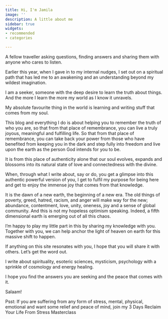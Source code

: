 ```yaml
---
title: Hi, I'm Jamila
image: ''
description: A little about me
sidebar: true
widgets:
- recommended
- categories

---
```

A fellow traveller asking questions, finding answers and sharing them with anyone who cares to listen.

Earlier this year, when I gave in to my internal nudges, I set out on a spiritual path that has led me to an awakening and an understanding beyond my wildest imagination.

I am a seeker, someone with the deep desire to learn the truth about things. And the more I learn the more my world as I know it unravels.

My absolute favourite thing in the world is learning and writing stuff that comes from my soul.

This blog and everything I do is about helping you to remember the truth of who you are, so that from that place of remembrance, you can live a truly joyous, meaningful and fulfilling life. So that from that place of remembrance, you can take back your power from those who have benefited from keeping you in the dark and step fully into freedom and live upon the earth as the person God intends for you to be.

It is from this place of authenticity alone that our soul evolves, expands and blossoms into its natural state of love and connectedness with the divine.

When, through what I write about, say or do, you get a glimpse into this authentic powerful version of you, I get to fulfil my purpose for being here and get to enjoy the immense joy that comes from that knowledge.

It is the dawn of a new earth, the beginning of a new era. The old things of poverty, greed, hatred, racism, and anger will make way for the new; abundance, contentment, love, unity, oneness, joy and a sense of global community. And this is not my hopeless optimism speaking. Indeed, a fifth dimensional earth is emerging out of all this chaos.

I’m happy to play my little part in this by sharing my knowledge with you. Together with you, we can help anchor the light of heaven on earth for this massive shift to happen.

If anything on this site resonates with you, I hope that you will share it with others. Let’s get the word out.

I write about spirituality, esoteric sciences, mysticism, psychology with a sprinkle of cosmology and energy healing.

I hope you find the answers you are seeking and the peace that comes with it.

Salaam!

Psst: If you are suffering from any form of stress, mental, physical, emotional and want some relief and peace of mind, join my 3 Days Reclaim Your Life From Stress Masterclass
